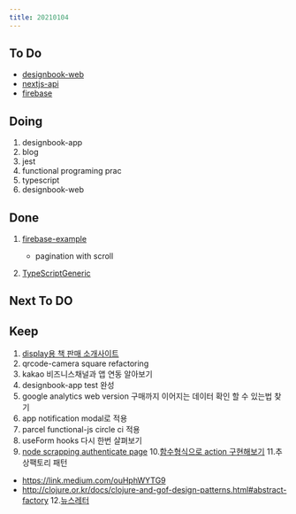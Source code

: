 ```yaml
---
title: 20210104
---
```


## To Do

- [designbook-web](https://github.com/ston0538/designbook-web/projects/3)
- [nextjs-api](https://www.notion.so/khk0613/15-db63af08218243e3a2cf672e9dfe372f)
- [firebase](https://www.notion.so/khk0613/example-206bebc701ef4a8a8d0231df654801b7)

## Doing

1. designbook-app
2. blog
3. jest
4. functional programing prac
5. typescript
6. designbook-web

## Done

1. [firebase-example](https://www.notion.so/khk0613/scroll-pagination-8b0e62e9037a4cf0bc0776f80a120e02)

   - pagination with scroll

2. [TypeScriptGeneric](https://www.notion.so/khk0613/typescript-generic-35c2d18b9be54d28b87ac65f96df99eb)

## Next To DO

## Keep

1. [display용 책 판매 소개사이트](https://www.notion.so/664d830ecbd64cfd92ec8d22efa725fa)
2. qrcode-camera square refactoring
3. kakao 비즈니스채널과 앱 연동 알아보기
4. designbook-app test 완성
5. google analytics web version 구매까지 이어지는 데이터 확인 할 수 있는법 찾기
6. app notification modal로 적용
7. parcel functional-js circle ci 적용
8. useForm hooks 다시 한번 살펴보기
9. [node scrapping authenticate page](https://www.youtube.com/watch?v=nfbTyKFy6VU) 10.[함수형식으로 action 구현해보기](https://blog.usejournal.com/writing-better-reducers-with-react-and-typescript-3-4-30697b926ada) 11.추상팩토리 패턴

- https://link.medium.com/ouHphWYTG9
- http://clojure.or.kr/docs/clojure-and-gof-design-patterns.html#abstract-factory 12.[뉴스레터](https://www.notion.so/khk0613/e9439b1652ce44eea6ca693497fc006d)
